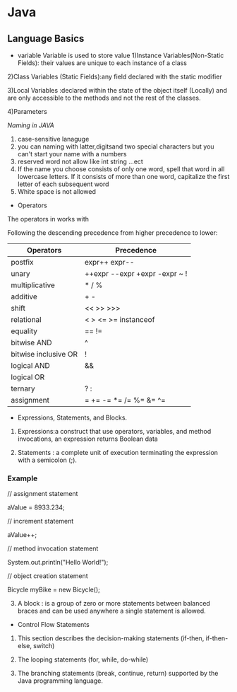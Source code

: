 # Java
##  Language Basics
- variable 
Variable is used to store value
1)Instance Variables(Non-Static Fields): their values are unique to each instance of a class

2)Class Variables (Static Fields):any field declared with the static modifier

3)Local Variables :declared within the state of the object itself (Locally) and are only accessible to the methods and not the rest of the classes.

4)Parameters 


*Naming in JAVA*
 1) case-sensitive lanaguge
 2) you can naming with latter,digitsand two special characters but you can't start your name with a numbers
 3) reserved  word not allow like int string ...ect
 4) If the name you choose consists of only one word, spell that word in all lowercase letters. If it consists of more than one word, capitalize the first letter of each subsequent word
5) White space is not allowed


- Operators

The operators in  works with 

Following the descending precedence from higher precedence to lower:

| Operators	     | Precedence  |
| ----------- | ----------- |
| postfix	| expr++ expr--  |
| unary	|++expr --expr +expr -expr ~ !|
| multiplicative		| * / %|
| additive		| + -  |
| shift		| << >> >>>  |
|relational		| < > <= >= instanceof |
| equality		| == !=  |
| bitwise AND		|^ |
| bitwise inclusive OR		| !  |
| logical AND		| &&  |
| logical OR			| || |
| ternary		| ? : |
| assignment			| = += -= *= /= %= &= ^= |= <<= >>= >>>=  |





- Expressions, Statements, and Blocks.

1) Expressions:a construct that use operators, variables, and method invocations, an expression returns Boolean data

2) Statements : a complete unit of execution terminating the expression with a semicolon (;).

### Example 

// assignment statement

aValue = 8933.234;

// increment statement

aValue++;

// method invocation statement

System.out.println("Hello World!");

// object creation statement

Bicycle myBike = new Bicycle();


3) A block : is a group of zero or more statements between balanced braces and can be used anywhere a single statement is allowed.

- Control Flow Statements

1) This section describes the decision-making statements (if-then, if-then-else, switch)

2) The looping statements (for, while, do-while)

3) The branching statements (break, continue, return) supported by the Java programming language.
